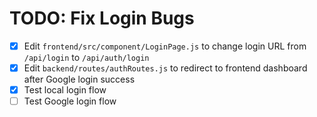 # TODO: Fix Login Bugs

- [x] Edit `frontend/src/component/LoginPage.js` to change login URL from `/api/login` to `/api/auth/login`
- [x] Edit `backend/routes/authRoutes.js` to redirect to frontend dashboard after Google login success
- [x] Test local login flow
- [ ] Test Google login flow
